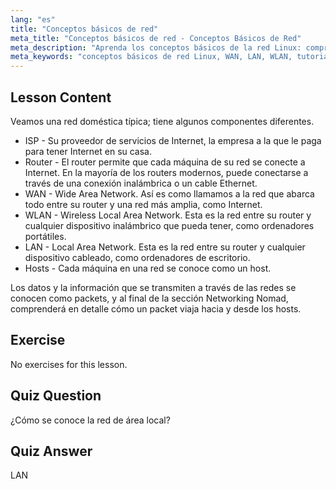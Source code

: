 ```yaml
---
lang: "es"
title: "Conceptos básicos de red"
meta_title: "Conceptos básicos de red - Conceptos Básicos de Red"
meta_description: "Aprenda los conceptos básicos de la red Linux: comprenda WAN, LAN, WLAN, routers y hosts. ¡Comience su viaje de networking con esta guía para principiantes!"
meta_keywords: "conceptos básicos de red Linux, WAN, LAN, WLAN, tutorial de red, Linux para principiantes, guía de networking, conceptos de Linux"
---
```


## Lesson Content

Veamos una red doméstica típica; tiene algunos componentes diferentes.

- ISP - Su proveedor de servicios de Internet, la empresa a la que le paga para tener Internet en su casa.
- Router - El router permite que cada máquina de su red se conecte a Internet. En la mayoría de los routers modernos, puede conectarse a través de una conexión inalámbrica o un cable Ethernet.
- WAN - Wide Area Network. Así es como llamamos a la red que abarca todo entre su router y una red más amplia, como Internet.
- WLAN - Wireless Local Area Network. Esta es la red entre su router y cualquier dispositivo inalámbrico que pueda tener, como ordenadores portátiles.
- LAN - Local Area Network. Esta es la red entre su router y cualquier dispositivo cableado, como ordenadores de escritorio.
- Hosts - Cada máquina en una red se conoce como un host.

Los datos y la información que se transmiten a través de las redes se conocen como packets, y al final de la sección Networking Nomad, comprenderá en detalle cómo un packet viaja hacia y desde los hosts.

## Exercise

No exercises for this lesson.

## Quiz Question

¿Cómo se conoce la red de área local?

## Quiz Answer

LAN
